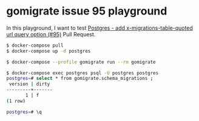 # gomigrate issue 95 playground

In this playground, I want to test [Postgres - add x-migrations-table-quoted url query option (#95)](https://github.com/golang-migrate/migrate/pull/533) Pull Request.

```sh
$ docker-compose pull
$ docker-compose up -d postgres
```

```sh
$ docker-compose --profile gomigrate run --rm gomigrate
```

```sh
$ docker-compose exec postgres psql -U postgres postgres
postgres=# select * from gomigrate.schema_migrations ;
 version | dirty 
---------+-------
       1 | f
(1 row)

postgres=# \q
```